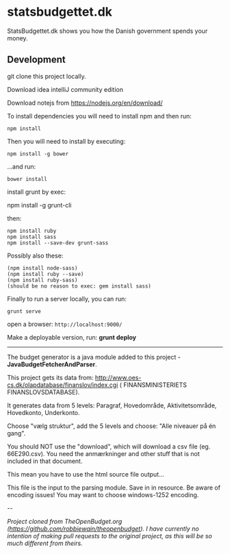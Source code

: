 # statsbudgettet.dk 

StatsBudgettet.dk shows you how the Danish government spends your money.

## Development

git clone this project locally.

Download idea intelliJ community edition

Download notejs from https://nodejs.org/en/download/

To install dependencies you will need to install npm and then run:
    
```shell
npm install
```

Then you will need to install by executing:

```shell
npm install -g bower
```

...and run:

```shell
bower install
```

install grunt by exec: 

npm install -g grunt-cli

then:
```shell
npm install ruby
npm install sass
npm install --save-dev grunt-sass
```

Possibly also these:

```shell
(npm install node-sass)
(npm install ruby --save)
(npm install ruby-sass)
(should be no reason to exec: gem install sass)
```

Finally to run a server locally, you can run:

```shell
grunt serve
```

open a browser: `http://localhost:9000/`

Make a deployable version, run: **grunt deploy**

------------------

The budget generator is a java module added to this project - **JavaBudgetFetcherAndParser**.

This project gets its data from: http://www.oes-cs.dk/olapdatabase/finanslov/index.cgi (
FINANSMINISTERIETS FINANSLOVSDATABASE).

It generates data from 5 levels: Paragraf, Hovedområde, Aktivitetsområde, Hovedkonto, Underkonto.

Choose "vælg struktur", add the 5 levels and choose: "Alle niveauer på én gang".

You should NOT use the "download", which will download a csv file (eg. 66E290.csv). You need the anmærkninger and other stuff that is not included in that document.

This mean you have to use the html source file output...

This file is the input to the parsing module. Save in in resource. Be aware of encoding issues! You may want to choose windows-1252 encoding.


 





--

_Project cloned from TheOpenBudget.org 
(https://github.com/robbiewain/theopenbudget). 
I have currently no intention of making pull requests to the original project, as this will be so much different from theirs._
